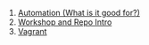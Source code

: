   1. [Automation (What is it good for?)](before_ansible.md)
  1. [Workshop and Repo Intro](workshop_intro.md)
  1. [Vagrant](vagrant.md)
